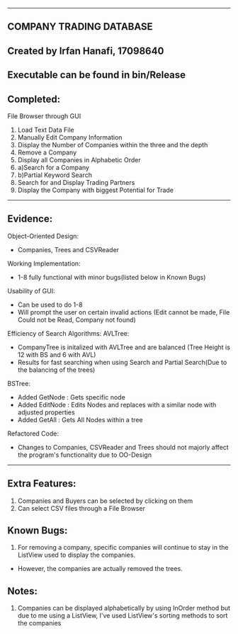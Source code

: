 -------------------------------------------------------------------------------------------------------------------------------------------------------------
COMPANY TRADING DATABASE
-------------------------------------------------------------------------------------------------------------------------------------------------------------
Created by Irfan Hanafi, 17098640
-------------------------------------------------------------------------------------------------------------------------------------------------------------
Executable can be found in bin/Release
-------------------------------------------------------------------------------------------------------------------------------------------------------------
Completed:
-------------------------------------------------------------------------------------------------------------------------------------------------------------
File Browser through GUI
1. Load Text Data File
2. Manually Edit Company Information
3. Display the Number of Companies within the three and the depth
4. Remove a Company 
5. Display all Companies in Alphabetic Order
6. a)Search for a Company
6. b)Partial Keyword Search
7. Search for and Display Trading Partners
8. Display the Company with biggest Potential for Trade

-------------------------------------------------------------------------------------------------------------------------------------------------------------
Evidence:
-------------------------------------------------------------------------------------------------------------------------------------------------------------
Object-Oriented Design:
- Companies, Trees and CSVReader

Working Implementation:
- 1-8 fully functional with minor bugs(listed below in Known Bugs)

Usability of GUI:
- Can be used to do 1-8
- Will prompt the user on certain invalid actions (Edit cannot be made, File Could not be Read, Company not found)

Efficiency of Search Algorithms:
AVLTree:
- CompanyTree is initalized with AVLTree and are balanced (Tree Height is 12 with BS and 6 with AVL)
- Results for fast searching when using Search and Partial Search(Due to the balancing of the trees)

BSTree:
- Added GetNode : Gets specific node
- Added EditNode : Edits Nodes and replaces with a similar node with adjusted properties
- Added GetAll : Gets All Nodes within a tree

Refactored Code:
- Changes to Companies, CSVReader and Trees should not majorly affect the program's functionality due to OO-Design

-------------------------------------------------------------------------------------------------------------------------------------------------------------
Extra Features:
-------------------------------------------------------------------------------------------------------------------------------------------------------------
1. Companies and Buyers can be selected by clicking on them
2. Can select CSV files through a File Browser

Known Bugs:
-------------------------------------------------------------------------------------------------------------------------------------------------------------
1. For removing a company, specific companies will continue to stay in the ListView used to display the companies.
- However, the companies are actually removed the trees.

Notes:
-------------------------------------------------------------------------------------------------------------------------------------------------------------
1. Companies can be displayed alphabetically by using InOrder method but due to me using a ListView, 
   I've used ListView's sorting methods to sort the companies
